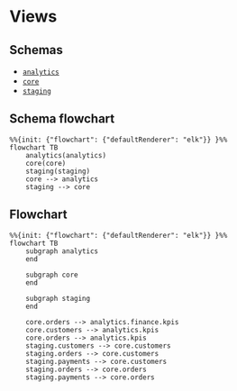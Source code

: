 # Views

## Schemas

- [`analytics`](./analytics)
- [`core`](./core)
- [`staging`](./staging)

## Schema flowchart

```mermaid
%%{init: {"flowchart": {"defaultRenderer": "elk"}} }%%
flowchart TB
    analytics(analytics)
    core(core)
    staging(staging)
    core --> analytics
    staging --> core
```

## Flowchart

```mermaid
%%{init: {"flowchart": {"defaultRenderer": "elk"}} }%%
flowchart TB
    subgraph analytics
    end

    subgraph core
    end

    subgraph staging
    end

    core.orders --> analytics.finance.kpis
    core.customers --> analytics.kpis
    core.orders --> analytics.kpis
    staging.customers --> core.customers
    staging.orders --> core.customers
    staging.payments --> core.customers
    staging.orders --> core.orders
    staging.payments --> core.orders
```


